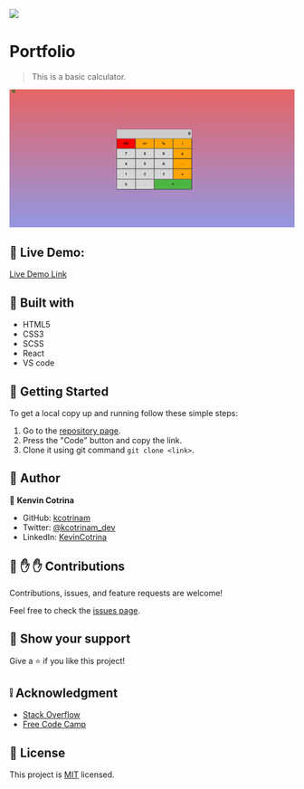 ![](https://img.shields.io/badge/Microverse-blueviolet)

# Portfolio

> This is a basic calculator.

![screenshot](./docs/mockup.png)

## :red_circle: Live Demo:

[Live Demo Link](https://kcotrinam.github.io/fcc-calculator/)

## :hammer: Built with

- HTML5
- CSS3
- SCSS
- React
- VS code

## :construction_worker: Getting Started

To get a local copy up and running follow these simple steps:

1. Go to the [repository page](https://github.com/kcotrinam/fcc-calculator/).
2. Press the "Code" button and copy the link.
3. Clone it using git command `git clone <link>`.

## :bust_in_silhouette: Author

👤 **Kenvin Cotrina**

- GitHub: [kcotrinam](https://github.com/kcotrinam)
- Twitter: [@kcotrinam_dev](https://twitter.com/kcotrinam_dev)
- LinkedIn: [KevinCotrina](https://www.linkedin.com/in/kevincotrina/)

## 🤝 :raised_hand: :raised_hand: Contributions

Contributions, issues, and feature requests are welcome!

Feel free to check the [issues page](https://github.com/kcotrinam/fcc-calculator/issues).

## :muscle: Show your support

Give a ⭐️ if you like this project!

## :grey_exclamation: Acknowledgment

- [Stack Overflow](https://en.stackoverflow.com/)
- [Free Code Camp](https://www.freecodecamp.org/)

## 📝 License

This project is [MIT](LICENSE) licensed.
